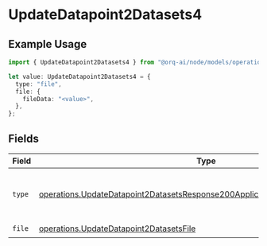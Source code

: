# UpdateDatapoint2Datasets4

## Example Usage

```typescript
import { UpdateDatapoint2Datasets4 } from "@orq-ai/node/models/operations";

let value: UpdateDatapoint2Datasets4 = {
  type: "file",
  file: {
    fileData: "<value>",
  },
};
```

## Fields

| Field                                                                                                                                                                          | Type                                                                                                                                                                           | Required                                                                                                                                                                       | Description                                                                                                                                                                    |
| ------------------------------------------------------------------------------------------------------------------------------------------------------------------------------ | ------------------------------------------------------------------------------------------------------------------------------------------------------------------------------ | ------------------------------------------------------------------------------------------------------------------------------------------------------------------------------ | ------------------------------------------------------------------------------------------------------------------------------------------------------------------------------ |
| `type`                                                                                                                                                                         | [operations.UpdateDatapoint2DatasetsResponse200ApplicationJSONResponseBodyType](../../models/operations/updatedatapoint2datasetsresponse200applicationjsonresponsebodytype.md) | :heavy_check_mark:                                                                                                                                                             | The type of the content part. Always `file`.                                                                                                                                   |
| `file`                                                                                                                                                                         | [operations.UpdateDatapoint2DatasetsFile](../../models/operations/updatedatapoint2datasetsfile.md)                                                                             | :heavy_check_mark:                                                                                                                                                             | N/A                                                                                                                                                                            |